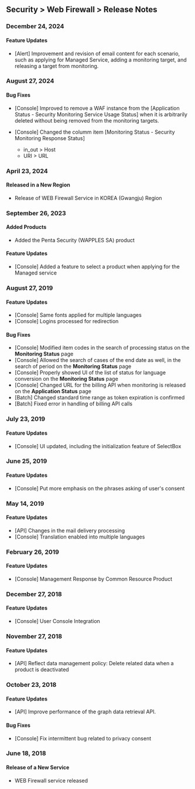 ## Security > Web Firewall > Release Notes

### December 24, 2024
#### Feature Updates
* [Alert] Improvement and revision of email content for each scenario, such as applying for Managed Service, adding a monitoring target, and releasing a target from monitoring.

### August 27, 2024
#### Bug Fixes
* [Console] Improved to remove a WAF instance from the [Application Status - Security Monitoring Service Usage Status] when it is arbitrarily deleted without being removed from the monitoring targets.

* [Console] Changed the columm item [Monitoring Status - Security Monitoring Response Status]
	* in_out > Host
	* URI > URL


### April 23, 2024
#### Released in a New Region
* Release of WEB Firewall Service in KOREA (Gwangju) Region


### September 26, 2023
#### Added Products
* Added the Penta Security (WAPPLES SA) product

#### Feature Updates
* [Console] Added a feature to select a product when applying for the Managed service


### August 27, 2019
#### Feature Updates 
* [Console] Same fonts applied for multiple languages 
* [Console] Logins processed for redirection 

#### Bug Fixes 
* [Console] Modified item codes in the search of processing status on the **Monitoring Status** page 
* [Console] Allowed the search of cases of the end date as well, in the search of period on the **Monitoring Status** page 
* [Console] Properly showed UI of the list of status for language conversion on the **Monitoring Status** page
* [Console] Changed URL for the billing API when monitoring is released on the **Application Status** page 
* [Batch] Changed standard time range as token expiration is confirmed
* [Batch] Fixed error in handling of billing API calls


### July 23, 2019
#### Feature Updates 
* [Console] UI updated, including the initialization feature of SelectBox 


### June 25, 2019
#### Feature Updates
* [Console] Put more emphasis on the phrases asking of user's consent 


### May 14, 2019
#### Feature Updates
* [API] Changes in the mail delivery processing 
* [Console] Translation enabled into multiple languages 


### February 26, 2019
#### Feature Updates
* [Console] Management Response by Common Resource Product


### December 27, 2018
#### Feature Updates
* [Console] User Console Integration


### November 27, 2018
#### Feature Updates
* [API] Reflect data management policy: Delete related data when a product is deactivated


### October 23, 2018
#### Feature Updates
* [API] Improve performance of the graph data retrieval API.

#### Bug Fixes
* [Console] Fix intermittent bug related to privacy consent


###  June 18, 2018
#### Release of a New Service
* WEB Firewall service released

